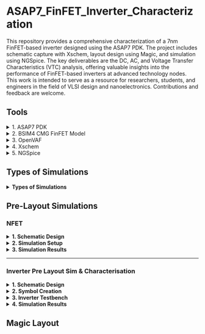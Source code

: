 # ASAP7_FinFET_Inverter_Characterization
This repository provides a comprehensive characterization of a 7nm FinFET-based inverter designed using the ASAP7 PDK. The project includes schematic capture with Xschem, layout design using Magic, and simulation using NGSpice. The key deliverables are the DC, AC, and Voltage Transfer Characteristics (VTC) analysis, offering valuable insights into the performance of FinFET-based inverters at advanced technology nodes. This work is intended to serve as a resource for researchers, students, and engineers in the field of VLSI design and nanoelectronics. Contributions and feedback are welcome.

## Tools

<details>
  <summary>1. ASAP7 PDK</summary>

  **Description:**
  The **ASAP7 Process Design Kit (PDK)** is a 7nm predictive PDK developed for academic use. It is based on FinFET technology and provides models, libraries, and design rules for advanced semiconductor design. The PDK is designed to give realistic simulation results for circuits operating in the sub-10nm regime, using predictive technology models.

  **Why Chosen:**
  ASAP7 was selected for this project to accurately model and simulate 7nm FinFET-based designs. As the focus of the project is on next-generation semiconductor technology, ASAP7 provides the necessary tools and libraries to design, simulate, and validate FinFET-based circuits. This PDK helps ensure that the design matches real-world manufacturing conditions, with accurate parasitic, timing, and power estimates.

  **Version** [r1p7](https://github.com/The-OpenROAD-Project/asap7)

</details>

<details>
  <summary>2. BSIM4 CMG FinFET Model</summary>

  **Description:**
  The [**BSIM4 Compact Multi-Gate (CMG) Model**](https://www.bsim.berkeley.edu/models/bsimcmg/) is a widely accepted SPICE model used for FinFET transistors. It offers a framework for simulating devices with multi-gate structures, including double-gate and triple-gate FinFETs, which are the foundation of modern nanometer-scale transistor technology.

  **Why Chosen:**
  The BSIM4 CMG model was chosen due to its compatibility with FinFET technology, particularly the 7nm FinFETs used in this project. It provides a highly accurate representation of the electrical behavior of FinFET devices, including short-channel effects, mobility degradation, and quantum effects. This model is essential for achieving precise simulation results in advanced CMOS designs like the inverter being characterized.

  **Version:** [Standard Release BSIM-CMG 111.2.1 (06/06/2022)](https://www.bsim.berkeley.edu/BSIMCMG/BSIM-CMG_111.2.1_06062022.tar.gz)

</details>

<details>
  <summary>3. OpenVAF</summary>

  **Description:**
  [**OpenVAF (Open Verilog Analog Framework)**](https://openvaf.semimod.de) is a tool used to integrate analog and mixed-signal simulations into a Verilog environment. It allows for both analog and digital simulations to coexist, enabling the simulation of circuits that involve both types of signals, such as inverters and mixed-signal systems.

  **Why Chosen:**
  OpenVAF is used to bridge the gap between analog and digital simulations in this project. Given that the inverter design involves both analog characteristics (e.g., voltage transfer curves) and digital characteristics (e.g., logic levels), OpenVAF facilitates a seamless simulation workflow. It also allows for mixed-mode verification, ensuring the design is fully validated in both analog and digital domains.

  **Usage** OpenVAF is used to generate the BSIM_OSDI Image compatible with NGSpice Simulation from the downloaded BSIM CMG Models

  The `bsimosdi.osdi` file plays a crucial role when working with **OpenVAF** and **BSIM4 CMG** models in **NGSpice simulations**. 

#### What is `bsimosdi.osdi`?

`bsimosdi.osdi` is a data file generated by **OpenVAF** that serves as an **Optimized Simulator Sata Interface** (OSDI) for BSIM models, specifically **BSIM4 CMG FinFET models**. This file encapsulates the device model information in a format that is highly efficient for NGSpice simulations, reducing the computational load required to handle complex FinFET device physics.

---

#### Workflow for Generating and Using `bsimosdi.osdi`:

1. **Download the BSIM CMG Model Files:**
   - These are provided by various sources (like Berkeley) for FinFET devices.

2. **Generate the `bsimosdi.osdi` File Using OpenVAF:**
   - OpenVAF processes the **BSIM4 CMG** model files and converts them into the `bsimosdi.osdi` format, which is optimized for NGSpice.
   - During this process, the model parameters are encoded into a format that NGSpice can directly interpret.

3. **Include the `bsimosdi.osdi` in NGSpice Simulations:**
   - In your NGSpice simulation script (SPICE netlist), the `bsimosdi.osdi` file is referenced to load the pre-compiled BSIM model data.
   - Symbol files are created using ASAP7 PDK Data for parameter values of BSIM CMG Model.
   - These symbol files contain the reference for the generated `bsimosdi.osdi`
ary file.
   - Example: In the [7nm NFET Symbol file](Xschem_ASAP7/asap_7nm_nfet.sym)
   ```SPICE
    .control
    pre_osdi <path_to_generated_bsimosdi.osdi>
    .endc
   ```
   - NGSpice uses this osdi file to simulate the behavior of the FinFET devices in your circuit without needing to recalculate model parameters from scratch.

---

</details>

<details>
  <summary>4. Xschem</summary>

  **Description:**
  [**Xschem**](https://xschem.sourceforge.io/stefan/index.html) is a graphical schematic editor used to design and capture analog, digital, and mixed-mode circuits. It supports hierarchical design, and its integration with **NGSpice** makes it a powerful tool for simulation and analysis. It’s particularly useful for creating circuit schematics and generating the necessary SPICE netlists for simulation.

  **Why Chosen:**
  Xschem was chosen due to its user-friendly interface and seamless integration with NGSpice. For this project, where FinFET-based circuits like NFETs and inverters are being simulated, Xschem simplifies the design process and provides a quick way to visualize circuit schematics. Its support for hierarchical designs also helps in managing complex designs efficiently.

</details>

<details>
  <summary>5. NGSpice</summary>

  **Description:**
  **NGSpice** is an open-source mixed-level/mixed-signal electronic circuit simulator. It’s used for simulating circuits at the transistor level, offering SPICE-like capabilities. NGSpice is widely used in academic and professional settings to perform various types of simulations, including DC, AC, transient, and noise analysis.

  **Why Chosen:**
  NGSpice was selected because of its powerful simulation capabilities, particularly for the DC and AC characterization of circuits in this project. It is essential for generating the voltage transfer characteristics (VTC) of the inverter design, and its compatibility with both Xschem and the BSIM4 CMG FinFET model makes it the ideal simulation tool for this FinFET-based project.

  For further information, refer the [Ngspice Manual](https://ngspice.sourceforge.io/docs/ngspice-manual.pdf)

</details>



## Types of Simulations
<details>
  <summary><strong> Types of Simulations </strong></summary>

1. **DC Simulation:** This is time-independent and is used to analyze circuits without considering time-varying elements like capacitors or inductors. Capacitors are treated as open circuits, and inductors as short circuits. This is useful for determining how circuits respond to fixed voltage or current sources.
2. **Transient Simulation:** Time-dependent simulation, which models the behavior of circuits over time. It's more complex than DC simulations and requires initial conditions (often obtained from a preceding DC simulation) for capacitors and inductors.
3. **AC Simulation:** Involves frequency-dependent analysis. It’s typically used for analog circuits like amplifiers, where you need to know the frequency range in which the amplifier works effectively.

</details>

## Pre-Layout Simulations
### NFET 

<details>
  <summary><strong> 1. Schematic Design </strong></summary>

#### 1. Schematic Design
   - The schematic design for the **NFET** was created in **Xschem** using the **ASAP7 7nm FinFET library**. The NFET is characterized with a gate voltage (Vgs) and drain voltage (Vds) to observe its electrical behavior.
   - The NFET device has the following properties:
     - **Length (l):** 7nm
     - **Number of fins (nfin):** 14
   - Voltage sources **Vgs** and **Vds** are applied, and the output characteristics are plotted.

   **NFET Schematic:**
   ![NFET Schematic](images/nfet_sch.png)
</details>

<details>
  <summary><strong> 2. Simulation Setup </strong></summary>
  
#### 2. Simulation Setup
   - The **NGSpice** simulation runs a **DC sweep** for both **Vds** and **Vgs** to analyze the NFET behavior.
   - The DC sweep is configured as:
     ```spice
     .dc Vds 0 0.7 1m Vgs 0 0.7 0.2
     ```
   - The simulation outputs the **drain current (Id)** as a function of the applied **Vds** and **Vgs**, providing insight into the transistor's switching behavior and current flow characteristics.

   **Simulation Parameters:**
   - **Vds Sweep Range:** 0V to 0.7V
   - **Vgs Sweep Range:** 0V to 0.7V with a step of 0.2V
</details>

<details>
  <summary><strong> 3. Simulation Results </strong></summary>
  

#### 3. Simulation Results:
   - The results include the **Id vs Vds** curve for different values of **Vgs**, showing how the drain current changes with increasing drain-source voltage for various gate-source voltages.
   - This helps in understanding the linear and saturation regions of the NFET's operation.

   **NFET Simulation Output (Id vs Vds):**
   ![NFET Simulation Output](images/nfet_dc.png)

</details>

---

### Inverter Pre Layout Sim & Characterisation
<details>
  <summary><strong> 1. Schematic Design </strong></summary>

#### 1. Schematic Design
   - The pre-layout schematic design of the inverter is created using **Xschem**. The design consists of a basic CMOS inverter with a PFET and NFET transistor, where the PFET is connected to VDD and the NFET to GND.
   - The input signal, **Vin**, is applied to the gate terminals of both transistors, while the output signal, **Vout**, is observed at the shared drain of the PFET and NFET.

   **Inverter Testbench:**
   ![Inverter Schematic](images/Inverter_Sch.png)

</details>

<details>
  <summary><strong> 2. Symbol Creation </strong></summary>

#### 2. Symbol Creation  
  **Inverter Symbol:**
  ![Inverter Symbol](images/Inverter_Sym.png)


</details>

<details>
  <summary><strong> 3. Inverter Testbench </strong></summary>

#### 3. Inverter Testbench:
**Inverter Testbench:**
   ![Inverter Testbench](images/Inverter_Testbench.png)

This Xschem schematic defines a setup for simulating an inverter circuit using FinFETs with varying transistor fin sizes. It includes sources for power and input, ground connections, and measurements for important metrics like delay, gain, noise margins, power consumption, and switching frequency. Here's a breakdown:

<details>
    <summary><strong> Testbench Components </strong></summary>

##### Testbench Components

1. **Inverter Design**: The inverter (`inverter.sym`) is placed in the circuit with connections to VDD, VIN, and VOUT.
2. **Voltage Sources**:
   - VDD is set to 0.7V.
   - VIN is a pulse signal defined as `"PULSE(0 0.7 0p 10p 10p 20p 60p 2)"`, representing a periodic input for the inverter.
3. **Ground Connections**: Three GND components connect to different parts of the circuit.
4. **Pins**: The schematic has labeled pins (e.g., VDD, VIN, VOUT) for signal clarity.
5. **Script Component** (`code_shown.sym`): This section defines a control script in `.control` blocks that automates simulations, sweeping through different fin sizes for the nFET and pFET transistors (from 2 to 14 fins).

    - The simulation is carried out using **NGSpice** to observe the inverter's voltage transfer characteristics (VTC). The **Vin** is swept from 0 to VDD, and **Vout** is measured at different points to capture the inverter's response.
    - It performs a **DC analysis** to find the voltage at which VIN equals VOUT (Vm), as well as measures metrics like gain, output resistance, and noise margins (NMH and NML).
    - It also conducts **transient analysis** to measure timing metrics like rise and fall times, propagation delay, and switching frequency.
    - Power consumption is calculated based on current through the VDD source.


The results are saved to a CSV file (`results.csv`) with fields for WpFET, WnFET, Vm, Id, gain, NMH, NML, Gm, propagation delay (tpd), rise time (tRise), fall time (tFall), switching frequency (Fsw), power, and output resistance (Rout).

</details> 

<details>
  <summary><strong> Spice Deck Components </strong></summary>

##### Spice Deck Components

This section explains how the `.control` block inside the schematic automates the simulation process and captures the key performance metrics of the FinFET-based inverter across different transistor fin configurations.

---

<details>
  <summary><strong> 1. Simulation Setup </strong></summary>

###### 1. **Simulation Setup (`.control` block)**

This block initializes the simulation environment and sets the file type and output formats.

- `run`: Starts the simulation process.
- `set filetype=ascii`: Specifies that results will be written in ASCII format.
- `set appendwrite`: Ensures that data is appended to the CSV file without overwriting it.
</details>



<details>
  <summary><strong> 2. Result File Setup </strong></summary>

###### 2. **Result File Setup**

- `echo \\"WPfet,WNfet,Vm,Id,Gain,NMH,NML,Gm,tpd,tRise,tFall,Fsw,Power,Rout\\" > results.csv`: Creates a header row in `results.csv` to store key metrics for each simulation iteration.
</details>

<details>
  <summary><strong> 3. Transistor Fin Sweep </strong></summary>

###### 3. **Transistor Fin Sweep**

The nested loops adjust the number of fins for the nFET and pFET transistors, allowing performance analysis over a range of fin configurations.

- `foreach wpfet 14 13 12 ... 2`: Loops through the values of `wpfet` (fin size for pFET) from 14 to 2.
- `foreach wnfet 14 13 12 ... 2`: Loops through the values of `wnfet` (fin size for nFET) from 14 to 2.
- `alter n.x1.xpfet1.npmos_finfet nfin = $wpfet`: Modifies the number of fins for the pFET in the inverter.
- `alter n.x1.xnfet1.nnmos_finfet nfin = $wnfet`: Modifies the number of fins for the nFET in the inverter.
- `show n.x1.xpfet1.npmos_finfet : nfin` and `show n.x1.xnfet1.nnmos_finfet : nfin`: Displays the fin count for each transistor for verification.
</details>

<details>
  <summary><strong> 4. DC Analysis </strong></summary>

###### 4. **DC Analysis**

- `dc vin 0 0.7 1m`: Performs a DC sweep of the input voltage (`vin`) from 0 to 0.7V, with a step size of 1mV.
- `meas dc vm when vin=vout`: Captures the **Threshold Voltage (Vm)** where `vin` equals `vout`.

Conditions: 
- The midpoint voltage (`vm`) is checked to ensure it lies between 0.34V and 0.36V. Only if this condition is satisfied, the transient analysis and metric calculations are performed.
</details>

<details>
  <summary><strong> 5. DC Characteristics </strong></summary>

###### 5. **DC Characteristics**

Upon satisfying the voltage conditions, the script calculates the following VTC:

- **Gain**: 
  - `let gm = real(deriv(id, vin))`: Computes the transconductance (`gm`), which is the derivative of current (`id`) with respect to `vin`.
  - `meas dc gm_max MAX gm`: Records the maximum gain value during the sweep.
  
- **Output Resistance**:
  - `let rout = abs(real(deriv(vout, id)))`: Measures the output resistance.
  - `meas dc rout_max MAX rout`: Captures the maximum output resistance.

- **Current**:
  - `let id = abs(vdd#branch)`: Measures the absolute current through the VDD source.
  - `meas dc id_max MAX id`: Stores the maximum current value.

- **Noise Margins**:
  - `meas dc vil find vin when gain_scaled=0.7 cross=1`: Measures the **low noise margin (NML)** by finding the input voltage when the gain reaches 0.7 during the first crossing.
  - `meas dc vih find vin when gain_scaled=0.7 cross=last`: Measures the **high noise margin (NMH)** during the last crossing.
  - `let vol = 0` and `let voh = 0.7`: Sets the logic high (`voh`) and logic low (`vol`) values to compute NMH and NML.

</details>

<details>
  <summary><strong> 6. Transient Analysis </strong></summary>

###### 6. **Transient Analysis**

- `tran 0.02p 125p`: Runs a transient analysis for 125 picoseconds with a time step of 0.02 picoseconds.

**Simulation Output | PFET_nfin = 14, NFET_nfin = 13 and Vth = 0.349V**
![Inverter_Transient_Analysis](images/inverter_tran.png)

Timing metrics:

> **Note:** The first transition may include noise or an unstable response due to initialization effects or transient settling. To avoid inaccuracies caused by initial conditions, it is common to ignore the first transition and use RISE=2 (or FALL=2), which measures the second complete transition when the circuit has settled into its periodic behavior.


- **Propagation Delay**:
  - `meas tran tin_rise50 when vin=0.35 RISE=2`: Captures the input rise time at 50% of VIN.
  - `meas tran tout_fall50 when vout=0.35 FALL=2`: Captures the output fall time at 50% of VOUT.
  - `meas tran tin_fall50 when vin=0.35 FALL=2`: Measures the input fall time at 50% of VIN.
  - `meas tran tout_rise50 when vout=0.35 RISE=2`: Measures the output rise time at 50% of VOUT.
  - `let tpd = (tpHL+tpLH)/2`: Computes the average **propagation delay (tpd)** from high-to-low and low-to-high transitions.


- **Rise/Fall Time**:
  - `meas tran tout_rise90 when vout=0.63 RISE=2`: Captures the 90% rise time of the output.
  - `meas tran tout_fall10 when vout=0.07 FALL=2`: Captures the 10% fall time of the output.
  - `let tr = tout_rise90 - tout_rise10`: Computes the total **rise time**.
  - `let tf = tout_fall10 - tout_fall90`: Computes the total **fall time**.

- **Switching Frequency**:
  - `let fsw = 1/(tr+tf)`: Calculates the **switching frequency (Fsw)** based on rise and fall times.

- **Power Consumption**:
  - `meas tran id_integ integ id_tran from=60e-12 to=120e-12`: Integrates the current over a period of time to estimate power.
  - `let power_int = id_integ*0.7`: Multiplies the integrated current by the supply voltage (0.7V) to compute power.
  - `let power = abs(power_int/60)`: Calculates the average **power consumption**.

</details>

<details>
  <summary><strong> 7. Result Output </strong></summary>

###### 7. **Result Output**

- `echo \\"$wpfet,$wnfet,$&dc.vm,$&dc.id_max,$&dc.gain_max,$&dc.nmh,$&dc.nml,$&dc.gm_max,$&tran.tpd,$&tran.tr,$&tran.tf,$&tran.fsw,$&tran.power,$&dc.rout_max\\" >> results.csv`: Appends the calculated metrics for each co.osdiation of nFET and pFET fins to the CSV file.
</details>

<details>
  <summary><strong> 8. End of Control Block </strong></summary>

###### 8. **End of Control Block**

- `.endc` signals the end of the control block.
- `.save all`: Saves all signals and simulation data.
- `.end`: Marks the conclusion of the script.
</details>

<details>
  <summary><strong> 9. AC Analysis </strong></summary>

###### 9. AC Analysis

The script runs an AC analysis across a range of fin configurations for both PFET and NFET transistors. The goal is to extract and record the maximum gate-source capacitance (`Cgs`) for each combination of fin counts.

**AC Analysis Schematic**
![Inverter_AC_Schematic](images/inverter_ac.png)

The script performs the following steps:

1. **Fin Count Modification**: The number of fins (`nfin`) for both the PFET and NFET transistors are varied in nested loops.
2. **AC Simulation**: For each configuration, an AC analysis is run with 100 points per decade between 1 kHz and 1 MHz.
3. **Capacitance Calculation**: Gate-source capacitance (`Cgs`) is calculated based on the imaginary component of the admittance (`ygs`).
4. **Data Logging**: The maximum `Cgs` value for each fin combination is appended to a CSV file (`results_cgs.csv`).

**AC Simulation Spice Deck**

```spice
.control
run
set filetype=ascii
set appendwrite
echo \"WPfet,WNfet,Cgs\" > results_cgs.csv

foreach wpfet 15 14 13 ... 2
  foreach wnfet 15 14 13 ... 2
    alter n.x1.xpfet1.npmos_finfet nfin = $wpfet
    alter n.x1.xnfet1.nnmos_finfet nfin = $wnfet
    AC DEC 100 1e3 1e6
    let igs = vac#branch
    let cgs = abs(imag(igs/0.7)/(2*pi*100e6))
    meas ac cgs_max MAX cgs
    echo \"$wpfet,$wnfet,$&cgs_max\" >> results_cgs.csv
  end
end
.endc
.save all
.end
```

</details>


</details>

</details>




<details>
  <summary><strong> 4. Simulation Results </strong></summary>





#### 4. Simulation Parameters for 7nm FinFET Inverter (ASAP7 PDK, BSIM4 CMG FinFET Model)

The [Inverter_Pre_Layout_Sim_Results CSV file](sim_results/inverter_pre_layout_sim_results.csv) in the `sim_results` folder contains the key simulation parameters of a 7nm FinFET Inverter using the ASAP7 Process Design Kit (PDK), based on the BSIM4 CMG FinFET Model. The parameters captured during the inverter characterization include device dimensions, voltage metrics, timing, and power details.

##### CSV Columns:

- **WPfet**: Width of the PFET (in number of fins).
- **WNfet**: Width of the NFET (in number of fins).
- **Vm**: Inverter switching threshold voltage (V).
- **Id**: Drain current (A).
- **Gain**: Voltage gain of the inverter.
- **NMH**: Noise Margin High (V).
- **NML**: Noise Margin Low (V).
- **Gm**: Transconductance (S).
- **tpd**: Propagation delay (s).
- **tRise**: Rise time (s).
- **tFall**: Fall time (s).
- **Fsw**: Switching frequency (Hz).
- **Power**: Power consumption (W).
- **Rout**: Output resistance (Ω).

##### Preview Data:
| WPfet | WNfet | Vm       | Id       | Gain   | NMH  | NML  | Gm       | tpd        | tRise      | tFall      | Fsw        | Power      | Rout    |
|-------|-------|----------|----------|--------|------|------|----------|------------|------------|------------|------------|------------|---------|
| 14    | 14    | 0.344786 | 0.000226 | 6.4284 | 0.252  | 0.246| 0.036184 | 6.93e-13   | 2.98e-12   | 2.79e-12   | 1.73e+11   | 1.98e-17   | 15.8751 |
| 14    | 13    | 0.349913 | 0.000217 | 6.4273 | 0.266| 0.254| 0.033637 | 6.94e-13   | 2.98e-12   | 2.80e-12   | 1.73e+11   | 1.90e-17   | 1500.15 |
| 14    | 12    | 0.355439 | 0.000208 | 6.4308 | 0.258| 0.262| 0.031090 | 6.95e-13   | 2.98e-12   | 2.80e-12   | 1.72e+11   | 1.83e-17   | 13.5661 |

---

</details>


## Magic Layout

<!-- <details>
  <summary><strong>## Overview</strong></summary>

  <p>This is a <em>collapsible section</em> where you can find information.</p>
  
  <h3>Key Features:</h3>
  <ul>
    <li><b>Feature 1:</b> Description of feature 1.</li>
    <li><b>Feature 2:</b> Description of feature 2.</li>
  </ul>

  <p>For more details, visit <a href="https://example.com">our website</a>.</p>
</details> -->
